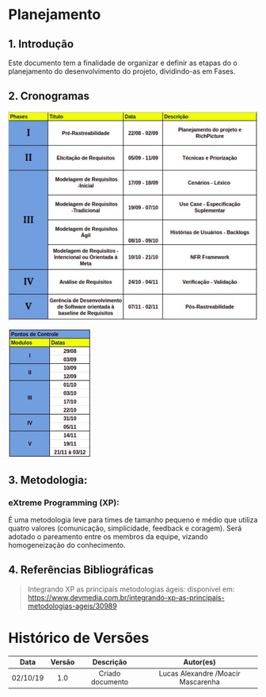 # Planejamento


## 1. Introdução

<p align="justify">

Este documento tem a finalidade de organizar e definir as etapas do o planejamento do desenvolvimento do projeto, dividindo-as em Fases.
</p>

## 2. Cronogramas
![Etapas](/img/Planejamento1.jpeg)

![Pontos de Controle](/img/Planejamento2.jpeg)


## 3. Metodologia:

###  eXtreme Programming (XP):
É uma metodologia leve para times de tamanho pequeno e médio que utiliza quatro valores (comunicação, simplicidade, feedback e coragem). Será adotado o pareamento entre os membros da equipe, vizando homogeneização do conhecimento.

## 4. Referências Bibliográficas

>Integrando XP as principais metodologias ágeis: disponível em: https://www.devmedia.com.br/integrando-xp-as-principais-metodologias-ageis/30989


# Histórico de Versões

| Data | Versão | Descrição | Autor(es) |
|:--:|:--:|:--:|:--:|
|02/10/19|1.0|Criado documento|Lucas Alexandre /Moacir Mascarenha|